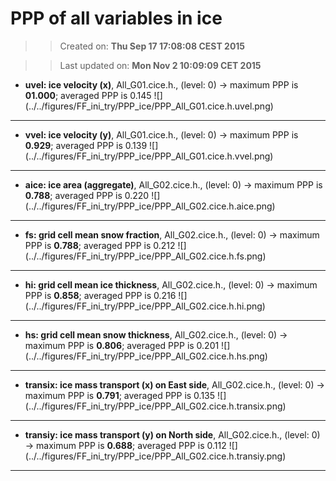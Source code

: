 PPP of all variables in ice
==========
>> Created on: __Thu Sep 17 17:08:08 CEST 2015__

>> Last updated on: __Mon Nov  2 10:09:09 CET 2015__ 


  * __uvel: ice velocity (x)__, All_G01.cice.h., (level: 0) -> maximum PPP is __01.000__; averaged PPP is 0.145  ![] (../../figures/FF_ini_try/PPP_ice/PPP_All_G01.cice.h.uvel.png)
 
------ 
 
  * __vvel: ice velocity (y)__, All_G01.cice.h., (level: 0) -> maximum PPP is __0.929__; averaged PPP is 0.139  ![] (../../figures/FF_ini_try/PPP_ice/PPP_All_G01.cice.h.vvel.png)
 
------ 
 
  * __aice: ice area (aggregate)__, All_G02.cice.h., (level: 0) -> maximum PPP is __0.788__; averaged PPP is 0.220  ![] (../../figures/FF_ini_try/PPP_ice/PPP_All_G02.cice.h.aice.png)
 
------ 
 
  * __fs: grid cell mean snow fraction__, All_G02.cice.h., (level: 0) -> maximum PPP is __0.788__; averaged PPP is 0.212  ![] (../../figures/FF_ini_try/PPP_ice/PPP_All_G02.cice.h.fs.png)
 
------ 
 
  * __hi: grid cell mean ice thickness__, All_G02.cice.h., (level: 0) -> maximum PPP is __0.858__; averaged PPP is 0.216  ![] (../../figures/FF_ini_try/PPP_ice/PPP_All_G02.cice.h.hi.png)
 
------ 
 
  * __hs: grid cell mean snow thickness__, All_G02.cice.h., (level: 0) -> maximum PPP is __0.806__; averaged PPP is 0.201  ![] (../../figures/FF_ini_try/PPP_ice/PPP_All_G02.cice.h.hs.png)
 
------ 
 
  * __transix: ice mass transport (x) on East side__, All_G02.cice.h., (level: 0) -> maximum PPP is __0.791__; averaged PPP is 0.135  ![] (../../figures/FF_ini_try/PPP_ice/PPP_All_G02.cice.h.transix.png)
 
------ 
 
  * __transiy: ice mass transport (y) on North side__, All_G02.cice.h., (level: 0) -> maximum PPP is __0.688__; averaged PPP is 0.112  ![] (../../figures/FF_ini_try/PPP_ice/PPP_All_G02.cice.h.transiy.png)
 
------ 
 
